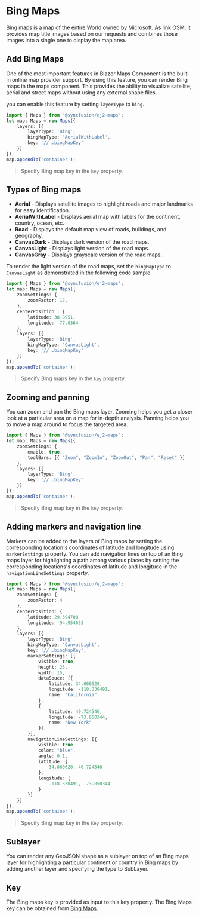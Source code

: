 # Bing Maps

Bing maps is a map of the entire World owned by Microsoft. As link OSM, it provides map title images based on our requests and combines those images into a single one to display the map area.

## Add Bing Maps

One of the most important features in Blazor Maps Component is the built-in online map provider support. By using this feature, you can render Bing maps in the maps component. This provides the ability to visualize satellite, aerial and street maps without using any external shape files.

you can enable this feature by setting `layerType` to `bing`.

```typescript
import { Maps } from '@syncfusion/ej2-maps';
let map: Maps = new Maps({
    layers: [{
        layerType: 'Bing',
        bingMapType: 'AerialWithLabel',
        key: '// …bingMapKey'
    }]
});
map.appendTo('container');
```

> Specify Bing map key in the `key` property.

## Types of Bing maps

* **Aerial** - Displays satellite images to highlight roads and major landmarks for easy identification.
* **AerialWithLabel** - Displays aerial map with labels for the continent, country, ocean, etc.
* **Road** - Displays the default map view of roads, buildings, and geography.
* **CanvasDark** - Displays dark version of the road maps.
* **CanvasLight** - Displays light version of the road maps.
* **CanvasGray** - Displays grayscale version of the road maps.

To render the light version of the road maps, set the `bingMapType` to `CanvasLight` as demonstrated in the following code sample.

```typescript
import { Maps } from '@syncfusion/ej2-maps';
let map: Maps = new Maps({
    zoomSettings: {
        zoomFactor: 12,
    },
    centerPosition : {
        latitude: 38.8951,
        longitude: -77.0364
    },
    layers: [{
        layerType: 'Bing',
        bingMapType: 'CanvasLight',
        key: '// …bingMapKey'
    }]
});
map.appendTo('container');
```

> Specify Bing maps key in the `key` property.

## Zooming and panning

You can zoom and pan the Bing maps layer. Zooming helps you get a closer look at a particular area on a map for in-depth analysis. Panning helps you to move a map around to focus the targeted area.

```typescript
import { Maps } from '@syncfusion/ej2-maps';
let map: Maps = new Maps({
    zoomSettings: {
        enable: true,
        toolBars: [{ "Zoom", "ZoomIn", "ZoomOut", "Pan", "Reset" }]
    },
    layers: [{
        layerType: 'Bing',
        key: '// …bingMapKey'
    }]
});
map.appendTo('container');
```

> Specify Bing map key in the `key` property.

## Adding markers and navigation line

Markers can be added to the layers of Bing maps by setting the corresponding location's coordinates of latitude and longitude using `markerSettings` property. You can add navigation lines on top of an Bing maps layer for highlighting a path among various places by setting the corresponding locations's coordinates of latitude and longitude in the `navigationLineSettings` property.

```typescript
import { Maps } from '@syncfusion/ej2-maps';
let map: Maps = new Maps({
    zoomSettings: {
        zoomFactor: 4
    },
    centerPosition: {
        latitude: 29.394708
        longitude: -94.954653
    },
    layers: [{
        layerType: 'Bing',
        bingMapType: 'CanvasLight',
        key: '// …bingMapKey',
        markerSettings: [{
            visible: true,
            height: 25,
            width: 15,
            dataSouce: [{
                latitude: 34.060620,
                longitude: -118.330491,
                name: "California"
            },
            {
                latitude: 40.724546,
                longitude: -73.850344,
                name: "New York"
            }],
        }],
        navigationLineSettings: [{
            visible: true,
            color: "blue",
            angle: 0.1,
            latitude: {
                34.060620, 40.724546
            },
            longitude: {
                -118.330491, -73.850344
            }
        }]
    }]
});
map.appendTo('container');
```

> Specify Bing map key in the `Key` property.

## Sublayer

You can render any GeoJSON shape as a sublayer on top of an Bing maps layer for highlighting a particular continent or country in Bing maps by adding another layer and specifying the type to SubLayer.

## Key

The Bing maps key is provided as input to this key property. The Bing Maps key can be obtained from [Bing Maps](http://www.microsoft.com/maps/create-a-bing-maps-key.aspx).
